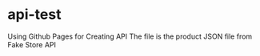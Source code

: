 # api-test
Using Github Pages for Creating API
The file is the product JSON file from Fake Store API
